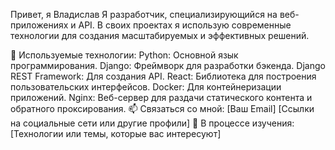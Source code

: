 Привет, я Владислав
Я разработчик, специализирующийся на веб-приложениях и API. В своих проектах я использую современные технологии для создания масштабируемых и эффективных решений.

🌟 Используемые технологии:
Python: Основной язык программирования.
Django: Фреймворк для разработки бэкенда.
Django REST Framework: Для создания API.
React: Библиотека для построения пользовательских интерфейсов.
Docker: Для контейнеризации приложений.
Nginx: Веб-сервер для раздачи статического контента и обратного проксирования.
📫 Связаться со мной:
[Ваш Email]
[Ссылки на социальные сети или другие профили]
🌱 В процессе изучения:
[Технологии или темы, которые вас интересуют]
